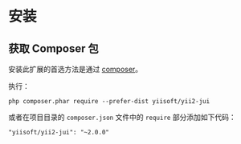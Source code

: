 安装
============

## 获取 Composer 包

安装此扩展的首选方法是通过 [composer](https://getcomposer.org/download/)。

执行：

```
php composer.phar require --prefer-dist yiisoft/yii2-jui
```

或者在项目目录的 `composer.json` 文件中的 `require` 部分添加如下代码：

```
"yiisoft/yii2-jui": "~2.0.0"
```
